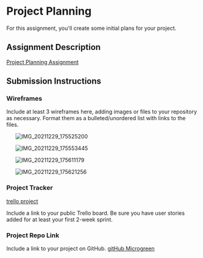 # Project Planning
For this assignment, you'll create some initial plans for your project.

## Assignment Description
[Project Planning Assignment](https://education.launchcode.org/liftoff/modules/assignments/project-planning)

## Submission Instructions

### Wireframes

Include at least 3 wireframes here, adding images or files to your repository as necessary. Format them as a bulleted/unordered list with links to the files.

<ul>
  
 ![IMG_20211229_175525200](https://user-images.githubusercontent.com/84488543/148247188-96837a77-f6d6-43da-bf4a-0d779431b5d5.jpg)

  ![IMG_20211229_175553445](https://user-images.githubusercontent.com/84488543/148247260-e74e52b7-9369-4ff1-bc67-56783242b3d2.jpg)

  ![IMG_20211229_175611179](https://user-images.githubusercontent.com/84488543/148247305-48e92c22-7ca8-4808-9686-f40919a622a5.jpg)
  
![IMG_20211229_175621256](https://user-images.githubusercontent.com/84488543/148247355-965308b9-8ed6-44bf-9e89-3e93b761c892.jpg)

  
  </ul>



### Project Tracker

[trello project](https://trello.com/b/fltHUMZi/launchocode-project-1)

Include a link to your public Trello board. Be sure you have user stories added for at least your first 2-week sprint.

### Project Repo Link

Include a link to your project on GitHub.
[gitHub Microgreen](https://github.com/metzmom/MicrogreenLiftoff.git)
